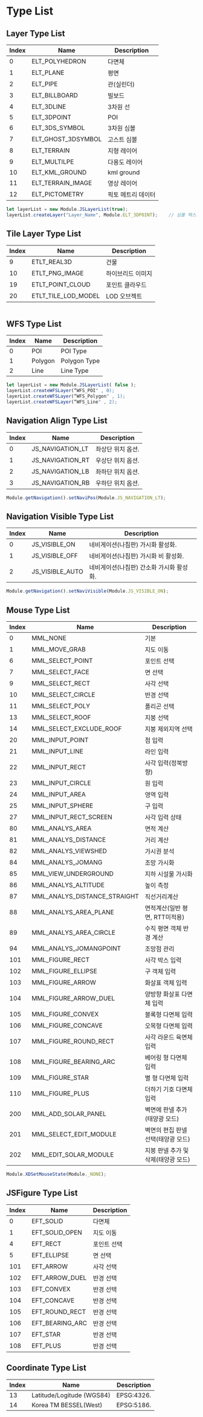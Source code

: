 # Type List

## Layer Type List

| Index | Name                   | Description |
| ----- | ---------------------- | ----------- |
| 0     | ELT\_POLYHEDRON         | 다면체         |
| 1     | ELT\_PLANE              | 평면         |
| 2     | ELT\_PIPE               | 관(실린더)         |
| 3     | ELT\_BILLBOARD         | 빌보드         |
| 4     | ELT\_3DLINE             | 3차원 선         |
| 5     | ELT\_3DPOINT           | POI         |
| 6     | ELT\_3DS_SYMBOL         | 3차원 심볼         |
| 7     | ELT\_GHOST\_3DSYMBOL   | 고스트 심볼      |
| 8     | ELT\_TERRAIN            | 지형 레이어         |
| 9     | ELT\_MULTILPE           | 다용도 레이어         |
| 10    | ELT\_KML_GROUND         | kml ground         |
| 11    | ELT\_TERRAIN_IMAGE      | 영상 레이어         |
| 12    | ELT\_PICTOMETRY         | 픽토 메트리 데이터         |

```javascript
let layerList = new Module.JSLayerList(true);
layerList.createLayer("Layer_Name", Module.ELT_3DPOINT);	// 심볼 텍스트 레이어 생성
```

## Tile Layer Type List

| Index | Name                   | Description |
| ----- | ---------------------- | ----------- |
| 9     | ETLT\_REAL3D           | 건물          |
| 10    | ETLT\_PNG\_IMAGE       | 하이브리드 이미지   |
| 19    | ETLT\_POINT\_CLOUD     | 포인트 클라우드    |
| 20    | ETLT\_TILE\_LOD\_MODEL | LOD 오브젝트    |

```javascript
```

## WFS Type List

| Index | Name    | Description  |
| ----- | ------- | ------------ |
| 0     | POI     | POI Type     |
| 1     | Polygon | Polygon Type |
| 2     | Line    | Line Type    |

```javascript
let layerList = new Module.JSLayerList( false );
layerList.createWFSLayer(“WFS_POI" , 0);
layerList.createWFSLayer(“WFS_Polygon" , 1);
layerList.createWFSLayer(“WFS_Line" , 2);
```

## Navigation Align Type List

| Index | Name               | Description |
| ----- | ------------------ | ----------- |
| 0     | JS\_NAVIGATION\_LT | 좌상단 위치 옵션.  |
| 1     | JS\_NAVIGATION\_RT | 우상단 위치 옵션.  |
| 2     | JS\_NAVIGATION\_LB | 좌하단 위치 옵션.  |
| 3     | JS\_NAVIGATION\_RB | 우하단 위치 옵션.  |

```javascript
Module.getNavigation().setNaviPos(Module.JS_NAVIGATION_LT);
```

## Navigation Visible Type List

| Index | Name              | Description             |
| ----- | ----------------- | ----------------------- |
| 0     | JS\_VISIBLE\_ON   | 네비게이션(나침판) 가시화 활성화.     |
| 1     | JS\_VISIBLE\_OFF  | 네비게이션(나침판) 가시화 비 활성화.   |
| 2     | JS\_VISIBLE\_AUTO | 네비게이션(나침판) 간소화 가시화 활성화. |

```javascript
Module.getNavigation().setNaviVisible(Module.JS_VISIBLE_ON);
```

## Mouse Type List

| Index | Name                            | Description         |
| ----- | ------------------------------- | ------------------- |
| 0     | MML\_NONE                       | 기본                  |
| 1     | MML\_MOVE\_GRAB                 | 지도 이동               |
| 6     | MML\_SELECT\_POINT              | 포인트 선택              |
| 7     | MML\_SELECT\_FACE               | 면 선택                |
| 9     | MML\_SELECT\_RECT               | 사각 선택               |
| 10    | MML\_SELECT\_CIRCLE             | 반경 선택               |
| 11    | MML\_SELECT\_POLY               | 폴리곤 선택              |
| 13    | MML\_SELECT\_ROOF               | 지붕 선택               |
| 14    | MML\_SELECT\_EXCLUDE\_ROOF      | 지붕 제외지역 선택          |
| 20    | MML\_INPUT\_POINT               | 점 입력                |
| 21    | MML\_INPUT\_LINE                | 라인 입력               |
| 22    | MML\_INPUT\_RECT                | 사각 입력(정북방향)         |
| 23    | MML\_INPUT\_CIRCLE              | 원 입력                |
| 24    | MML\_INPUT\_AREA                | 영역 입력               |
| 25    | MML\_INPUT\_SPHERE              | 구 입력                |
| 27    | MML\_INPUT\_RECT\_SCREEN        | 사각 입력 상태            |
| 80    | MML\_ANALYS\_AREA               | 면적 계산               |
| 81    | MML\_ANALYS\_DISTANCE           | 거리 계산               |
| 82    | MML\_ANALYS\_VIEWSHED           | 가시권 분석              |
| 84    | MML\_ANALYS\_JOMANG             | 조망 가시화              |
| 85    | MML\_VIEW\_UNDERGROUND          | 지하 시설물 가시화          |
| 86    | MML\_ANALYS\_ALTITUDE           | 높이 측정               |
| 87    | MML\_ANALYS\_DISTANCE\_STRAIGHT | 직선거리계산              |
| 88    | MML\_ANALYS\_AREA\_PLANE        | 면적계산(일반 평면, RTT미적용) |
| 89    | MML\_ANALYS\_AREA\_CIRCLE       | 수직 평면 객체 반경 계산      |
| 94    | MML\_ANALYS\_JOMANGPOINT        | 조망점 관리              |
| 101   | MML\_FIGURE\_RECT               | 사각 박스 입력            |
| 102   | MML\_FIGURE\_ELLIPSE            | 구 객체 입력             |
| 103   | MML\_FIGURE\_ARROW              | 화살표 객체 입력           |
| 104   | MML\_FIGURE\_ARROW\_DUEL        | 양방향 화살표 다면체 입력      |
| 105   | MML\_FIGURE\_CONVEX             | 볼록형 다면체 입력          |
| 106   | MML\_FIGURE\_CONCAVE            | 오목형 다면체 입력          |
| 107   | MML\_FIGURE\_ROUND\_RECT        | 사각 라운드 육면체 입력       |
| 108   | MML\_FIGURE\_BEARING\_ARC       | 베어링 형 다면체 입력        |
| 109   | MML\_FIGURE\_STAR               | 별 형 다면체 입력          |
| 110   | MML\_FIGURE\_PLUS               | 더하기 기호 다면체 입력       |
| 200   | MML\_ADD\_SOLAR\_PANEL          | 벽면에 판넬 추가(태양광 모드)           |
| 201   | MML\_SELECT\_EDIT\_MODULE       | 벽면의 편집 판넬 선택(태양광 모드)     |
| 202   | MML\_EDIT\_SOLAR\_MODULE        | 지붕 판넬 추가 및 삭제(태양광 모드) |

```javascript
Module.XDSetMouseState(Module._NONE);
```

## JSFigure Type List

| Index | Name                            | Description         |
| ----- | ------------------------------- | ------------------- |
| 0     | EFT\_SOLID                      | 다면체                 |
| 1     | EFT\_SOLID\_OPEN                 | 지도 이동               |
| 4     | EFT\_RECT                       | 포인트 선택             |
| 5     | EFT\_ELLIPSE                    | 면 선택                 |
| 101   | EFT\_ARROW                      | 사각 선택               |
| 102   | EFT\_ARROW\_DUEL                 | 반경 선택               |
| 103   | EFT\_CONVEX                     | 반경 선택               |
| 104   | EFT\_CONCAVE                    | 반경 선택               |
| 105   | EFT\_ROUND\_RECT                 | 반경 선택               |
| 106   | EFT\_BEARING\_ARC                | 반경 선택               |
| 107   | EFT\_STAR                       | 반경 선택               |
| 108   | EFT\_PLUS                       | 반경 선택               |

## Coordinate Type List

| Index | Name                      | Description |
| ----- | ------------------------- | ----------- |
| 13    | Latitude/Logitude (WGS84) | EPSG:4326.  |
| 14    | Korea TM BESSEL(West)     | EPSG:5186.  |
